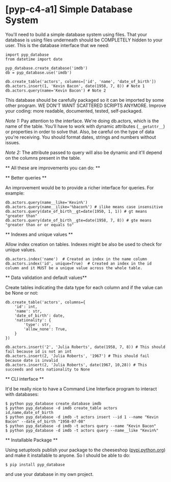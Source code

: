 # [pyp-c4-a1] Simple Database System

You'll need to build a simple database system using files. That your database is using files underneath should be COMPLETELY hidden to your user. This is the database interface that we need:

    import pyp_database
    from datetime import date

    pyp_database.create_database('imdb')
    db = pyp_database.use('imdb')

    db.create_table('actors', columns=['id', 'name', 'date_of_birth'])
    db.actors.insert(1, 'Kevin Bacon', date(1958, 7, 8)) # Note 1
    db.actors.query(name='Kevin Bacon') # Note 2

This database should be carefully packaged so it can be imported by some other program. WE DON'T WANT SCATTERED SCRIPTS ANYMORE. Improve your coding: more readable, documented, tested, self-packaged.

_Note 1:_ Pay attention to the interface. We're doing db.actors, which is the name of the table. You'll have to work with dynamic attributes (`__getattr__`) or properties in order to solve that. Also, be careful on the type of data you're receiving. You should format dates, strings and numbers without issues.

_Note 2:_ The attribute passed to query will also be dynamic and it'll depend on the columns present in the table.

** All these are improvements you can do: **


** Better queries **

An improvement would be to provide a richer interface for queries. For example:

    db.actors.query(name__like='Kevin%')
    db.actors.query(name__ilike='%bacon%') # ilike means case insensitive
    db.actors.query(date_of_birth__gt=date(1950, 1, 1)) # gt means "greater than"
    db.actors.query(date_of_birth__gte=date(1958, 7, 8)) # gte means "greater than or or equals to"

** Indexes and unique values **

Allow index creation on tables. Indexes might be also be used to check for unique values.

    db.actors.index('name')  # Created an index in the name column
    db.actors.index('id', unique=True)  # Created an index in the id column and it MUST be a unique value across the whole table.

** Data validation and default values**

Create tables indicating the data type for each column and if the value can be None or not:

    db.create_table('actors', columns={
        'id': int,
        'name': str,
        'date_of_birth': date,
        'nationality': {
            'type': str,
            'allow_none': True,
        }
    })

    db.actors.insert('2', 'Julia Roberts', date(1958, 7, 8)) # This should fail because id is not an int
    db.actors.insert(2, 'Julia Roberts', '1967') # This should fail because date is invalid
    db.actors.insert(2, 'Julia Roberts', date(1967, 10,28)) # This succeeds and sets nationality to None


** CLI interface **

It'd be really nice to have a Command Line Interface program to interact with databases:

    $ python pyp_database create_database imdb
    $ python pyp_database -d imdb create_table actors id,name,date_of_birth
    $ python pyp_database -d imdb -t actors insert --id 1 --name "Kevin Bacon" --date_of_birth "1958-07-08"
    $ python pyp_database -d imdb -t actors query --name "Kevin Bacon"
    $ python pyp_database -d imdb -t actors query --name__like "Kevin%"

** Installable Package ** 

Using setuptools publish your package to the cheeseshop ([pypi.python.org](https://pypi.python.org/pypi)) and make it installable to anyone. So I should be able to do:

    $ pip install pyp_database

and use your database in my own project.
